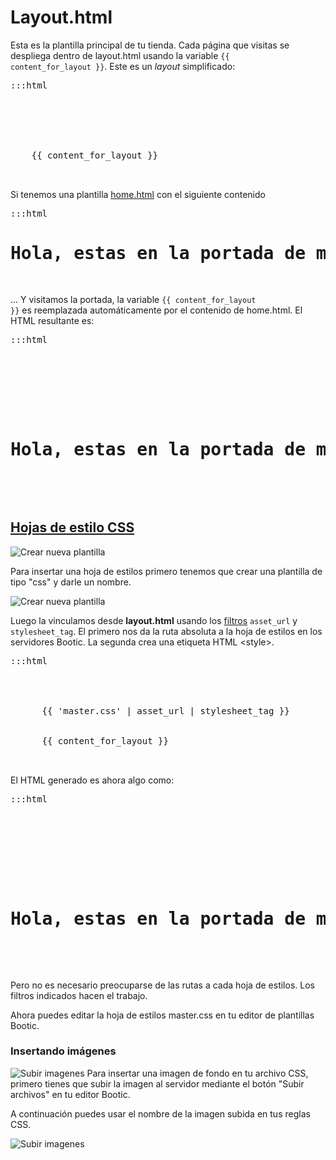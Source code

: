 # Layout.html

Esta es la plantilla principal de tu tienda. Cada página que visitas se despliega dentro de layout.html usando la variable <code>{{ content_for_layout }}</code>. Este es un *layout* simplificado:

<pre>:::html
<html>
  <head>
    <title>{{ shop.name }}</title>
    <meta name="description" content="{{ shop.description }}">
  </head>
  <body>
    {{ content_for_layout }}
  </body>
</html>  
</pre>

Si tenemos una plantilla [home.html](/es/themes/home) con el siguiente contenido

<pre>:::html
<h1>Hola, estas en la portada de mi sitio!</h1>
</pre>

... Y visitamos la portada, la variable <code>{{ content_for_layout }}</code> es reemplazada autom&aacute;ticamente por el contenido de home.html. El HTML resultante es:

<pre>:::html
  <html>
    <head>
      <title>Mi tienda</title>
      <meta name="description" content="Descripción de mi tienda">
    </head>
    <body>
      <h1>Hola, estas en la portada de mi sitio!</h1>
    </body>
  </html>
</pre>

## [Hojas de estilo CSS](#css)
<div class="section" id="css">
<img src="/img/themes/new_template.png" alt="Crear nueva plantilla" class="right" />
<p>Para insertar una hoja de estilos primero tenemos que crear una plantilla de tipo "css" y darle un nombre.</p>
<img src="/img/themes/new_template2.png" alt="Crear nueva plantilla" class="left" />
<p>Luego la vinculamos desde <strong>layout.html</strong> usando los <a href="/es/themes/filters">filtros</a> <code>asset_url</code> y <code>stylesheet_tag</code>. El primero nos da la ruta absoluta a la hoja de estilos en los servidores Bootic. La segunda crea una etiqueta HTML &lt;style&gt;.</p>

<pre>:::html
  <html>
    <head>
      <title>{{ shop.name }}</title>
      <meta name="description" content="{{ shop.description }}">
      {{ 'master.css' | asset_url | stylesheet_tag }}
    </head>
    <body>
      {{ content_for_layout }}
    </body>
  </html>
</pre>
</div>

El HTML generado es ahora algo como:

<pre>:::html
  <html>
    <head>
      <title>Mi tienda</title>
      <meta name="description" content="Descripción de mi tienda">
      <link href="http://static.bootic.net/themes/112/master.css" media="all" rel="stylesheet" type="text/css">
    </head>
    <body>
      <h1>Hola, estas en la portada de mi sitio!</h1>
    </body>
  </html>
</pre>

Pero no es necesario preocuparse de las rutas a cada hoja de estilos. Los filtros indicados hacen el trabajo.

Ahora puedes editar la hoja de estilos master.css en tu editor de plantillas Bootic.

### Insertando imágenes

<img src="/img/themes/upload1.png" alt="Subir imagenes" class="left" />
Para insertar una imagen de fondo en tu archivo CSS, primero tienes que subir la imagen al servidor mediante el botón "Subir archivos" en tu editor Bootic.

A continuación puedes usar el nombre de la imagen subida en tus reglas CSS.

<img src="/img/themes/css_upload.png" alt="Subir imagenes" class="right" />
</div>